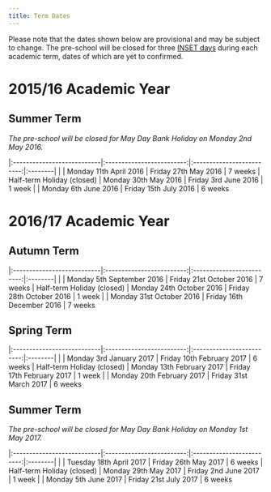 ```yaml
---
title: Term Dates
---
```



Please note that the dates shown below are provisional and may be subject to change.
The pre-school will be closed for three [INSET days](http://en.wikipedia.org/wiki/Inset_day) 
during each academic term, dates of which are yet to confirmed.


# 2015/16 Academic Year #

## Summer Term ##

_The pre-school will be closed for May Day Bank Holiday on Monday 2nd May 2016._

|:---------------------------|:-------------------------:|:-------------------------:|:--------|
|                            | Monday 11th April 2016    | Friday 27th May 2016      | 7 weeks
| Half-term Holiday (closed) | Monday 30th May 2016      | Friday 3rd June 2016      | 1 week
|                            | Monday 6th June 2016      | Friday 15th July 2016     | 6 weeks


# 2016/17 Academic Year #

## Autumn Term ##

|:---------------------------|:-------------------------:|:-------------------------:|:--------|
|                            | Monday 5th September 2016 | Friday 21st October 2016  | 7 weeks
| Half-term Holiday (closed) | Monday 24th October 2016  | Friday 28th October 2016  | 1 week
|                            | Monday 31st October 2016  | Friday 16th December 2016 | 7 weeks

## Spring Term ##

|:---------------------------|:-------------------------:|:-------------------------:|:--------|
|                            | Monday 3rd January 2017   | Friday 10th February 2017 | 6 weeks
| Half-term Holiday (closed) | Monday 13th February 2017 | Friday 17th February 2017 | 1 week
|                            | Monday 20th February 2017 | Friday 31st March 2017    | 6 weeks

## Summer Term ##

_The pre-school will be closed for May Day Bank Holiday on Monday 1st May 2017._

|:---------------------------|:-------------------------:|:-------------------------:|:--------|
|                            | Tuesday 18th April 2017   | Friday 26th May 2017      | 6 weeks
| Half-term Holiday (closed) | Monday 29th May 2017      | Friday 2nd June 2017      | 1 week
|                            | Monday 5th June 2017      | Friday 21st July 2017     | 6 weeks


